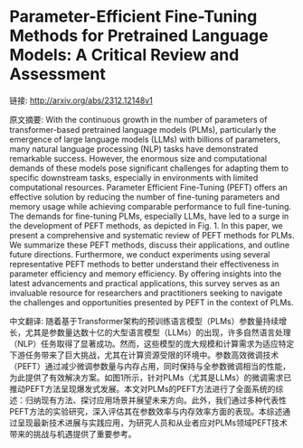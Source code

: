 # Parameter-Efficient Fine-Tuning Methods for Pretrained Language Models: A Critical Review and Assessment

链接: http://arxiv.org/abs/2312.12148v1

原文摘要:
With the continuous growth in the number of parameters of transformer-based
pretrained language models (PLMs), particularly the emergence of large language
models (LLMs) with billions of parameters, many natural language processing
(NLP) tasks have demonstrated remarkable success. However, the enormous size
and computational demands of these models pose significant challenges for
adapting them to specific downstream tasks, especially in environments with
limited computational resources. Parameter Efficient Fine-Tuning (PEFT) offers
an effective solution by reducing the number of fine-tuning parameters and
memory usage while achieving comparable performance to full fine-tuning. The
demands for fine-tuning PLMs, especially LLMs, have led to a surge in the
development of PEFT methods, as depicted in Fig. 1. In this paper, we present a
comprehensive and systematic review of PEFT methods for PLMs. We summarize
these PEFT methods, discuss their applications, and outline future directions.
Furthermore, we conduct experiments using several representative PEFT methods
to better understand their effectiveness in parameter efficiency and memory
efficiency. By offering insights into the latest advancements and practical
applications, this survey serves as an invaluable resource for researchers and
practitioners seeking to navigate the challenges and opportunities presented by
PEFT in the context of PLMs.

中文翻译:
随着基于Transformer架构的预训练语言模型（PLMs）参数量持续增长，尤其是参数量达数十亿的大型语言模型（LLMs）的出现，许多自然语言处理（NLP）任务取得了显著成功。然而，这些模型的庞大规模和计算需求为适应特定下游任务带来了巨大挑战，尤其在计算资源受限的环境中。参数高效微调技术（PEFT）通过减少微调参数量与内存占用，同时保持与全参数微调相当的性能，为此提供了有效解决方案。如图1所示，针对PLMs（尤其是LLMs）的微调需求已推动PEFT方法呈现爆发式发展。本文对PLMs的PEFT方法进行了全面系统的综述：归纳现有方法、探讨应用场景并展望未来方向。此外，我们通过多种代表性PEFT方法的实验研究，深入评估其在参数效率与内存效率方面的表现。本综述通过呈现最新技术进展与实践应用，为研究人员和从业者应对PLMs领域PEFT技术带来的挑战与机遇提供了重要参考。

